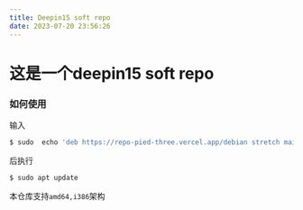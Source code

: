 ```yaml
---
title: Deepin15 soft repo
date: 2023-07-20 23:56:26
---
```

# 这是一个deepin15 soft repo
### 如何使用
输入
```bash
$ sudo  echo 'deb https://repo-pied-three.vercel.app/debian stretch main' > /etc/apt/sources.list.d/1.list
```
后执行
```bash
$ sudo apt update
```
本仓库支持`amd64,i386`架构
